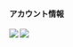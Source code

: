 #### アカウント情報
<a href="https://github.com/Misaka17032">
  <img align="left" src="https://github-readme-stats.vercel.app/api?username=Misaka17032&count_private=true&show_icons=true&theme=graywhite" />
</a>

<a href="https://github.com/Misaka17032">
  <img align="center" src="https://github-readme-stats.vercel.app/api/top-langs/?username=Misaka17032&layout=compact" />
</a>
